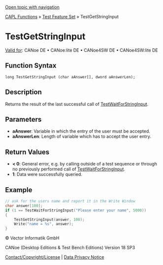 [Open topic with navigation](../../../../../CANoeDEFamily.htm#Topics/CAPLFunctions/Test/Functions/CAPLfunctionTestGetStringInput.md)

[CAPL Functions](../../CAPLfunctions.md) » [Test Feature Set](../CAPLfunctionsTFSOverview.md) » TestGetStringInput

# TestGetStringInput

[Valid for](../../../Shared/FeatureAvailability.md): CANoe DE • CANoe:lite DE • CANoe4SW DE • CANoe4SW:lite DE

## Function Syntax

```
long TestGetStringInput (char aAnswer[], dword aAnswerLen);
```

## Description

Returns the result of the last successful call of [TestWaitForStringInput](CAPLfunctionTestWaitForStringInput.md).

## Parameters

- **aAnswer**: Variable in which the entry of the user must be accepted.
- **aAnswerLen**: Length of variable which has to accept the user entry.

## Return Values

- **< 0**: General error, e.g. by calling outside of a test sequence or through no previously performed call of [TestWaitForStringInput](CAPLfunctionTestWaitForStringInput.md).
- **1**: Data were successfully queried.

## Example

```c
// ask for the users name and report it in the Write Window
char answer[100];
if (1 == TestWaitForStringInput("Please enter your name", 5000))
{
    TestGetStringInput(answer, 100);
    Write("name = %s", answer);
}
```

© Vector Informatik GmbH

CANoe (Desktop Editions & Test Bench Editions) Version 18 SP3

[Contact/Copyright/License](../../../Shared/ContactCopyrightLicense.md) | [Data Privacy Notice](https://www.vector.com/int/en/company/get-info/privacy-policy/)
